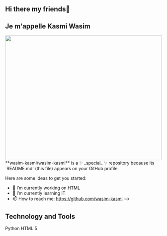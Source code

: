 ## Hi there my friends👋
## Je m'appelle Kasmi Wasim
<img src="https://media.licdn.com/dms/image/D5612AQEVyegoibvD5w/article-cover_image-shrink_720_1280/0/1673538625340?e=2147483647&v=beta&t=cE1vyiYOFE9J9Q7tuUc3hvrxNIbrjThq6LIgg-rXUU0" style="width:100%; height:400px">
**wasim-kasmi/wasim-kasmi** is a ✨ _special_ ✨ repository because its `README.md` (this file) appears on your GitHub profile.

Here are some ideas to get you started:

- 🔭 I’m currently working on HTML
- 🌱 I’m currently learning IT
- 📫 How to reach me: https://github.com/wasim-kasmi
-->
## Technology and Tools
Python
HTML 5

